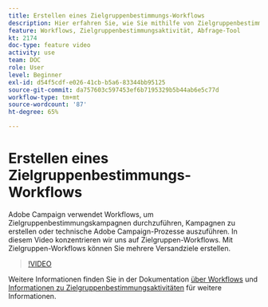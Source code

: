 ```yaml
---
title: Erstellen eines Zielgruppenbestimmungs-Workflows
description: Hier erfahren Sie, wie Sie mithilfe von Zielgruppenbestimmungs-Workflows mehrere Versandziele definieren.
feature: Workflows, Zielgruppenbestimmungsaktivität, Abfrage-Tool
kt: 2174
doc-type: feature video
activity: use
team: DOC
role: User
level: Beginner
exl-id: d54f5cdf-e026-41cb-b5a6-83344bb95125
source-git-commit: da757603c597453ef6b7195329b5b44ab6e5c77d
workflow-type: tm+mt
source-wordcount: '87'
ht-degree: 65%

---
```


# Erstellen eines Zielgruppenbestimmungs-Workflows

Adobe Campaign verwendet Workflows, um Zielgruppenbestimmungskampagnen durchzuführen, Kampagnen zu erstellen oder technische Adobe Campaign-Prozesse auszuführen. In diesem Video konzentrieren wir uns auf Zielgruppen-Workflows. Mit Zielgruppen-Workflows können Sie mehrere Versandziele erstellen.

>[!VIDEO](https://video.tv.adobe.com/v/25605?quality=12)

Weitere Informationen finden Sie in der Dokumentation [über Workflows](https://experienceleague.adobe.com/docs/campaign-classic/using/automating-with-workflows/introduction/about-workflows.html?lang=de)
und [Informationen zu Zielgruppenbestimmungsaktivitäten](https://experienceleague.adobe.com/docs/campaign-classic/using/automating-with-workflows/targeting-activities/about-targeting-activities.html?lang=de) für weitere Informationen.
